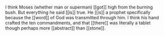 I think Moses (whether man or superman) [[got]] high from the burning bush. But everything he said [[is]] true. He [[is]] a prophet specifically because the [[word]] of God was transmitted through him. I think his hand crafted the ten commandments, and that [[there]] was literally a tablet though perhaps more [[abstract]] than [[stone]].